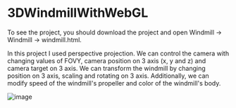 # 3DWindmillWithWebGL

To see the project, you should download the project and open Windmill -> Windmill -> windmill.html.

In this project I used perspective projection. We can control the camera with changing values of FOVY, camera position on 3 axis (x, y and z) and camera target on 3 axis. We can transform the windmill by changing position on 3 axis, scaling and rotating on 3 axis. Additionally, we can modify speed of the windmill's propeller and color of the windmill's body.

![image](https://user-images.githubusercontent.com/45365584/177009010-2711aa22-d7f0-47a8-b73c-ddde3bcb742a.png)

